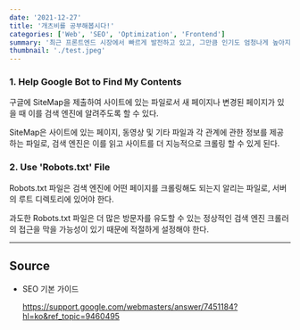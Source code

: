 ```yaml
---
date: '2021-12-27'
title: '개츠비를 공부해봅시다!'
categories: ['Web', 'SEO', 'Optimization', 'Frontend']
summary: '최근 프론트엔드 시장에서 빠르게 발전하고 있고, 그만큼 인기도 엄청나게 높아지고 있는 JAM Stack에 대해 들어본 적이 있을 거에요. 블로그나 포트폴리오, 소개 페이지 등의 경우와 같이 정적 페이지를 개발해야 할 때에 관련 개발 스택을 찾아보며 한 번은 꼭 봤을 만큼 자주 등장하는 용어입니다. Gatsby를 공부하기 전에 이렇게 인기있는 JAM Stack에 대해 먼저 배워보도록 하겠습니다.'
thumbnail: './test.jpeg'
---
```


### 1. Help Google Bot to Find My Contents

구글에 SiteMap을 제출하여 사이트에 있는 파일로서 새 페이지나 변경된 페이지가 있을 때 이를 검색 엔진에 알려주도록 할 수 있다.

SiteMap은 사이트에 있는 페이지, 동영상 및 기타 파일과 각 관계에 관한 정보를 제공하는 파일로, 검색 엔진은 이를 읽고 사이트를 더 지능적으로 크롤링 할 수 있게 된다.

### 2. Use 'Robots.txt' File

Robots.txt 파일은 검색 엔진에 어떤 페이지를 크롤링해도 되는지 알리는 파일로, 서버의 루트 디렉토리에 있어야 한다.

과도한 Robots.txt 파일은 더 많은 방문자를 유도할 수 있는 정상적인 검색 엔진 크롤러의 접근을 막을 가능성이 있기 때문에 적절하게 설정해야 한다.

---

## Source

- SEO 기본 가이드

  [<https://support.google.com/webmasters/answer/7451184?hl=ko&ref_topic=9460495>](https://support.google.com/webmasters/answer/7451184?hl=ko&ref_topic=9460495)
